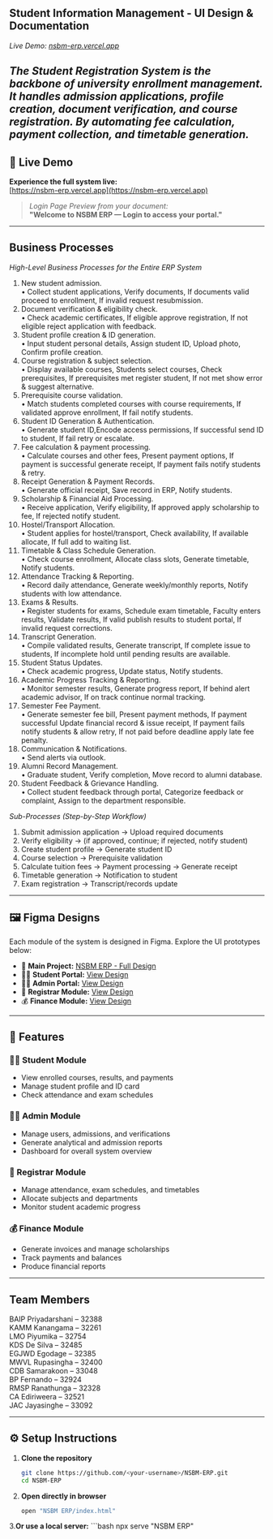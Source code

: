 ## Student Information Management - UI Design & Documentation


*Live Demo: [nsbm-erp.vercel.app](https://nsbm-erp.vercel.app)*

*The Student Registration System is the backbone of university enrollment management. It handles 
admission applications, profile creation, document verification, and course registration. By automating fee 
calculation, payment collection, and timetable generation.*
---

## 🌟 Live Demo

**Experience the full system live:**  
[https://nsbm-erp.vercel.app](https://nsbm-erp.vercel.app)  

> *Login Page Preview from your document:*  
> **"Welcome to NSBM ERP — Login to access your portal."**

---

## Business Processes

*High-Level Business Processes for the Entire ERP System*

1. New student admission.  
•  Collect student applications, Verify documents, If documents valid proceed to enrollment, 
If invalid request resubmission.  
2. Document verification & eligibility check.  
•  Check academic certificates, If eligible approve registration, If not eligible reject 
application with feedback.  
3. Student profile creation & ID generation.  
•  Input student personal details, Assign student ID, Upload photo, Confirm profile creation.  
4. Course registration & subject selection.  
•  Display available courses, Students select courses, Check prerequisites, If prerequisites 
met register student, If not met show error & suggest alternative.  
5. Prerequisite course validation.  
•  Match students completed courses with course requirements, If validated approve 
enrollment, If fail notify students.  
6. Student ID Generation & Authentication.  
•  Generate student ID,Encode access permissions, If successful send ID to student, If fail 
retry or escalate.  
7. Fee calculation & payment processing.  
•  Calculate courses and other fees, Present payment options, If payment is successful 
generate receipt, If payment fails notify students & retry.  
8. Receipt Generation & Payment Records.  
•  Generate official receipt, Save record in ERP, Notify students.  
9. Scholarship & Financial Aid Processing.  
•  Receive application, Verify eligibility, If approved apply scholarship to fee, If rejected 
notify student.  
10. Hostel/Transport Allocation.   
•  Student applies for hostel/transport, Check availability, If available allocate, If full add to 
waiting list.  
11. Timetable & Class Schedule Generation.   
•  Check course enrollment, Allocate class slots, Generate timetable, Notify students.  
12. Attendance Tracking & Reporting.  
•  Record daily attendance, Generate weekly/monthly reports, Notify students with low 
attendance.  
13. Exams & Results.  
•  Register students for exams, Schedule exam timetable, Faculty enters results, Validate 
results, If valid publish results to student portal, If invalid request corrections.  
14. Transcript Generation.  
•  Compile validated results, Generate transcript, If complete issue to students, If 
incomplete hold until pending results are available.  
15. Student Status Updates.  
•  Check academic progress, Update status, Notify students.  
16. Academic Progress Tracking & Reporting.  
•  Monitor semester results, Generate progress report, If behind alert academic advisor, If 
on track continue normal tracking.  
17. Semester Fee Payment.  
•  Generate semester fee bill, Present payment methods, If payment successful Update 
financial record & issue receipt, If payment fails notify students & allow retry, If not paid 
before deadline apply late fee penalty.  
18. Communication & Notifications.  
•  Send alerts via outlook.  
19. Alumni Record Management.  
•  Graduate student, Verify completion, Move record to alumni database. 
20. Student Feedback & Grievance Handling.  
•  Collect student feedback through portal, Categorize feedback or complaint, Assign to the 
department responsible.

*Sub-Processes (Step-by-Step Workflow)*

1. Submit admission application → Upload required documents  
2. Verify eligibility → (if approved, continue; if rejected, notify student)  
3. Create student profile → Generate student ID  
4. Course selection → Prerequisite validation  
5. Calculate tuition fees → Payment processing → Generate receipt  
6. Timetable generation → Notification to student  
7. Exam registration → Transcript/records update 

---
## 🖼️ Figma Designs

Each module of the system is designed in Figma. Explore the UI prototypes below:

- 🎨 **Main Project:** [NSBM ERP - Full Design](https://www.figma.com/design/Sr5XxbNgxNKynJEB6fD61U/NSBM-ERP?node-id=30-1765&t=lbmxtx5HzdxgTfMo-1)
- 👨‍🎓 **Student Portal:** [View Design](https://www.figma.com/proto/Sr5XxbNgxNKynJEB6fD61U/NSBM-ERP?node-id=18-1519&p=f&t=VXU2Hd3kNRJKpmZY-1&scaling=min-zoom&content-scaling=fixed&page-id=0%3A1&starting-point-node-id=18%3A1519&show-proto-sidebar=1)
- 🧑‍💼 **Admin Portal:** [View Design](https://www.figma.com/proto/Sr5XxbNgxNKynJEB6fD61U/NSBM-ERP?node-id=24-189&p=f&t=OvyJHdGs4yz8rM6O-1&scaling=min-zoom&content-scaling=fixed&page-id=1%3A163&starting-point-node-id=24%3A189&show-proto-sidebar=1)
- 🧾 **Registrar Module:** [View Design](https://www.figma.com/proto/Sr5XxbNgxNKynJEB6fD61U/NSBM-ERP?node-id=28-1367&p=f&t=DxX5iv6gdKYkVrfd-1&scaling=min-zoom&content-scaling=fixed&page-id=28%3A1363&starting-point-node-id=28%3A1367&show-proto-sidebar=1)
- 💰 **Finance Module:** [View Design](https://www.figma.com/proto/Sr5XxbNgxNKynJEB6fD61U/NSBM-ERP?node-id=30-1767&p=f&t=FWr0HCuPatmHKFBQ-1&scaling=min-zoom&content-scaling=fixed&page-id=30%3A1765&starting-point-node-id=30%3A1767&show-proto-sidebar=1)

---

## 🚀 Features

### 👨‍🎓 Student Module
- View enrolled courses, results, and payments  
- Manage student profile and ID card  
- Check attendance and exam schedules  

### 🧑‍💼 Admin Module
- Manage users, admissions, and verifications  
- Generate analytical and admission reports  
- Dashboard for overall system overview  

### 🧾 Registrar Module
- Manage attendance, exam schedules, and timetables  
- Allocate subjects and departments  
- Monitor student academic progress  

### 💰 Finance Module
- Generate invoices and manage scholarships  
- Track payments and balances  
- Produce financial reports  

---

## Team Members

  BAIP Priyadarshani – 32388  
  KAMM Kanangama – 32261  
  LMO Piyumika – 32754  
  KDS De Silva – 32485  
  EGJWD Egodage – 32385  
  MWVL Rupasingha – 32400  
  CDB Samarakoon – 33048  
  BP Fernando – 32924  
  RMSP Ranathunga – 32328  
  CA Ediriweera – 32521  
  JAC Jayasinghe – 33092  

---
## ⚙️ Setup Instructions

1. **Clone the repository**
   ```bash
   git clone https://github.com/<your-username>/NSBM-ERP.git
   cd NSBM-ERP

2. **Open directly in browser**
   ```bash
   open "NSBM ERP/index.html"
   
3.**Or use a local server:**
    ```bash
    npx serve "NSBM ERP"
    
